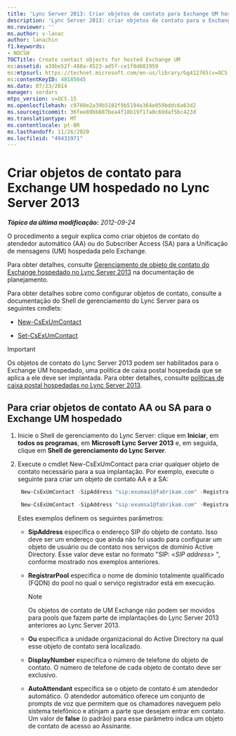 ```yaml
---
title: 'Lync Server 2013: Criar objetos de contato para Exchange UM hospedado'
description: 'Lync Server 2013: criar objetos de contato para o Exchange UM hospedado.'
ms.reviewer: ''
ms.author: v-lanac
author: lanachin
f1.keywords:
- NOCSH
TOCTitle: Create contact objects for hosted Exchange UM
ms:assetid: a39be52f-488a-4523-ad5f-ce1f0d681959
ms:mtpsurl: https://technet.microsoft.com/en-us/library/Gg412765(v=OCS.15)
ms:contentKeyID: 48185045
ms.date: 07/23/2014
manager: serdars
mtps_version: v=OCS.15
ms.openlocfilehash: c9760e2a39b5182f9b5194e364e059bddc6a63d2
ms.sourcegitcommit: 36fee89bb887bea4f18b19f17a8c69daf5bc423d
ms.translationtype: MT
ms.contentlocale: pt-BR
ms.lasthandoff: 11/26/2020
ms.locfileid: "49431971"
---
```

# <a name="create-contact-objects-for-hosted-exchange-um-in-lync-server-2013"></a>Criar objetos de contato para Exchange UM hospedado no Lync Server 2013

<div data-xmlns="http://www.w3.org/1999/xhtml">

<div class="topic" data-xmlns="http://www.w3.org/1999/xhtml" data-msxsl="urn:schemas-microsoft-com:xslt" data-cs="https://msdn.microsoft.com/">

<div data-asp="https://msdn2.microsoft.com/asp">



</div>

<div id="mainSection">

<div id="mainBody">

<span> </span>

_**Tópico da última modificação:** 2012-09-24_

O procedimento a seguir explica como criar objetos de contato do atendedor automático (AA) ou do Subscriber Access (SA) para a Unificação de mensagens (UM) hospedada pelo Exchange.

Para obter detalhes, consulte [Gerenciamento de objeto de contato do Exchange hospedado no Lync Server 2013](lync-server-2013-hosted-exchange-contact-object-management.md) na documentação de planejamento.

Para obter detalhes sobre como configurar objetos de contato, consulte a documentação do Shell de gerenciamento do Lync Server para os seguintes cmdlets:

  - [New-CsExUmContact](https://docs.microsoft.com/powershell/module/skype/New-CsExUmContact)

  - [Set-CsExUmContact](https://docs.microsoft.com/powershell/module/skype/Set-CsExUmContact)

<div class=" ">


> [!IMPORTANT]  
> Os objetos de contato do Lync Server 2013 podem ser habilitados para o Exchange UM hospedado, uma política de caixa postal hospedada que se aplica a ele deve ser implantada. Para obter detalhes, consulte <A href="lync-server-2013-hosted-voice-mail-policies.md">políticas de caixa postal hospedadas no Lync Server 2013</A>.



</div>

<div>

## <a name="to-create-aa-or-sa-contact-objects-for-hosted-exchange-um"></a>Para criar objetos de contato AA ou SA para o Exchange UM hospedado

1.  Inicie o Shell de gerenciamento do Lync Server: clique em **Iniciar**, em **todos os programas**, em **Microsoft Lync Server 2013** e, em seguida, clique em **Shell de gerenciamento do Lync Server**.

2.  Execute o cmdlet New-CsExUmContact para criar qualquer objeto de contato necessário para a sua implantação. Por exemplo, execute o seguinte para criar um objeto de contato AA e a SA:
    
       ```powershell
        New-CsExUmContact -SipAddress "sip:exumaa1@fabrikam.com" -RegistrarPool "RedmondPool.litwareinc.com" -OU "HostedExUM Integration" -DisplayNumber "+14255550101" -AutoAttendant $True
       ```
    
       ```powershell
        New-CsExUmContact -SipAddress "sip:exumsa1@fabrikam.com" -RegistrarPool "RedmondPool.litwareinc.com" -OU "HostedExUM Integration" -DisplayNumber "+14255550101"
       ```
    
    Estes exemplos definem os seguintes parâmetros:
    
      - **SipAddress** especifica o endereço SIP do objeto de contato. Isso deve ser um endereço que ainda não foi usado para configurar um objeto de usuário ou de contato nos serviços de domínio Active Directory. Esse valor deve estar no formato "SIP: \<*SIP address*\> ", conforme mostrado nos exemplos anteriores.
    
      - **RegistrarPool** especifica o nome de domínio totalmente qualificado (FQDN) do pool no qual o serviço registrador está em execução.
        
        <div class=" ">
        

        > [!NOTE]  
        > Os objetos de contato de UM Exchange não podem ser movidos para pools que fazem parte de implantações do Lync Server 2013 anteriores ao Lync Server 2013.

        
        </div>
    
      - **Ou** especifica a unidade organizacional do Active Directory na qual esse objeto de contato será localizado.
    
      - **DisplayNumber** especifica o número de telefone do objeto de contato. O número de telefone de cada objeto de contato deve ser exclusivo.
    
      - **AutoAttendant** especifica se o objeto de contato é um atendedor automático. O atendedor automático oferece um conjunto de prompts de voz que permitem que os chamadores naveguem pelo sistema telefônico e atinjam a parte que desejam entrar em contato. Um valor de **false** (o padrão) para esse parâmetro indica um objeto de contato de acesso ao Assinante.

</div>

</div>

<span> </span>

</div>

</div>

</div>

